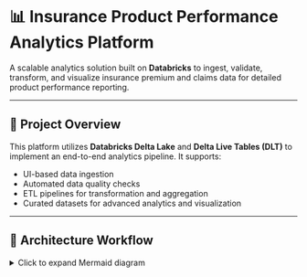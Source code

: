 # 📊 Insurance Product Performance Analytics Platform

A scalable analytics solution built on **Databricks** to ingest, validate, transform, and visualize insurance premium and claims data for detailed product performance reporting.

---

## 🚀 Project Overview

This platform utilizes **Databricks Delta Lake** and **Delta Live Tables (DLT)** to implement an end-to-end analytics pipeline. It supports:

- UI-based data ingestion
- Automated data quality checks
- ETL pipelines for transformation and aggregation
- Curated datasets for advanced analytics and visualization

---

## 🧱 Architecture Workflow

<details>
<summary>Click to expand Mermaid diagram</summary>

```mermaid
graph TD
  A[UI Upload] --> B[Azure Blob Storage]
  B --> C[Raw Table (Bronze Layer)]
  C --> D[DLT / Workflow]
  D --> E[QC Passed → Staging Table]
  D --> F[QC Failed → QC Failed Table]
  F --> G[User Review via UI]
  G --> H[Fix & Approve]
  H --> E
  E --> I[DLT Aggregation / Transformation]
  I --> J[Curated Table (Gold Layer)]
  J --> K[Power BI / Tableau / Reporting Tools]

